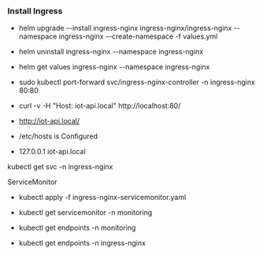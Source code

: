 ### Install Ingress

- helm upgrade --install ingress-nginx ingress-nginx/ingress-nginx --namespace ingress-nginx --create-namespace -f values.yml

- helm uninstall ingress-nginx --namespace ingress-nginx 

- helm get values ingress-nginx --namespace ingress-nginx

- sudo kubectl port-forward svc/ingress-nginx-controller -n ingress-nginx 80:80
- curl -v -H "Host: iot-api.local" http://localhost:80/
- http://iot-api.local/

- /etc/hosts is Configured
- 127.0.0.1 iot-api.local

kubectl get svc -n ingress-nginx

ServiceMonitor

- kubectl apply -f ingress-nginx-servicemonitor.yaml


- kubectl get servicemonitor -n monitoring

- kubectl get endpoints -n monitoring

- kubectl get endpoints -n ingress-nginx
